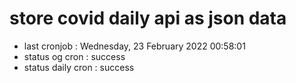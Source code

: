 # store covid daily api as json data

- last cronjob : Wednesday, 23 February 2022 00:58:01
- status og cron : success
- status daily cron : success
      
      